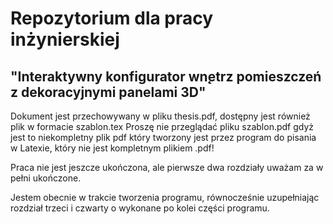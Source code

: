 # Repozytorium dla pracy inżynierskiej 
## "Interaktywny konfigurator wn̨etrz pomieszczeń z dekoracyjnymi panelami 3D"

Dokument jest przechowywany w pliku thesis.pdf, dostępny jest również plik w formacie szablon.tex
Proszę nie przeglądać pliku szablon.pdf gdyż jest to niekompletny plik pdf który tworzony jest przez program do pisania w Latexie, który nie jest kompletnym plikiem .pdf!

Praca nie jest jeszcze ukończona, ale pierwsze dwa rozdziały uważam za w pełni ukończone.

Jestem obecnie w trakcie tworzenia programu, równocześnie uzupełniając rozdział trzeci i czwarty o wykonane po kolei części programu.
